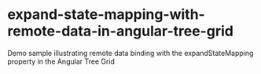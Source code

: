 # expand-state-mapping-with-remote-data-in-angular-tree-grid
Demo sample illustrating remote data binding with the expandStateMapping property in the Angular Tree Grid
